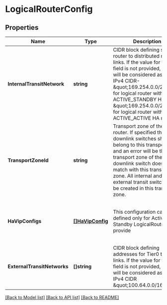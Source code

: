 # LogicalRouterConfig

## Properties
Name | Type | Description | Notes
------------ | ------------- | ------------- | -------------
**InternalTransitNetwork** | **string** | CIDR block defining service router to distributed router links. If the value for this field is not provided, then it will be considered as default IPv4 CIDR- \&quot;169.254.0.0/28\&quot; for logical router with ACTIVE_STANDBY HA mode \&quot;169.254.0.0/24\&quot; for logical router with ACTIVE_ACTIVE HA mode  | [optional] [default to null]
**TransportZoneId** | **string** | Transport zone of the logical router. If specified then all downlink switches should belong to this transport zone and an error will be thrown if transport zone of the downlink switch doesn&#x27;t match with this transport zone. All internal and external transit switches will be created in this transport zone. | [optional] [default to null]
**HaVipConfigs** | [**[]HaVipConfig**](HaVipConfig.md) | This configuration can be defined only for Active-Standby LogicalRouter to provide | redundancy. For mulitple uplink ports, multiple HaVipConfigs must be defined | and each config will pair exactly two uplink ports. The VIP will move and will | always be owned by the Active node. Note - when HaVipConfig[s] are defined, | configuring dynamic-routing is disallowed. | [optional] [default to null]
**ExternalTransitNetworks** | **[]string** | CIDR block defining addresses for Tier0 to Tier1 links. If the value for this field is not provided, then it will be considered as default IPv4 CIDR \&quot;100.64.0.0/16\&quot;  | [optional] [default to null]

[[Back to Model list]](../README.md#documentation-for-models) [[Back to API list]](../README.md#documentation-for-api-endpoints) [[Back to README]](../README.md)

